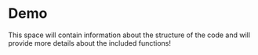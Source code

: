 # Demo

This space will contain information about the structure of the code 
and will provide more details about the included functions!
